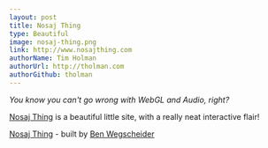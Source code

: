 ```yaml
---
layout: post
title: Nosaj Thing
type: Beautiful
image: nosaj-thing.png
link: http://www.nosajthing.com
authorName: Tim Holman
authorUrl: http://tholman.com
authorGithub: tholman
---
```


_You know you can't go wrong with WebGL and Audio, right?_

[Nosaj Thing](http://www.nosajthing.com) is a beautiful little site, with a really neat interactive flair!

[Nosaj Thing](http://www.nosajthing.com) - built by [Ben Wegscheider](http://benw.de)
